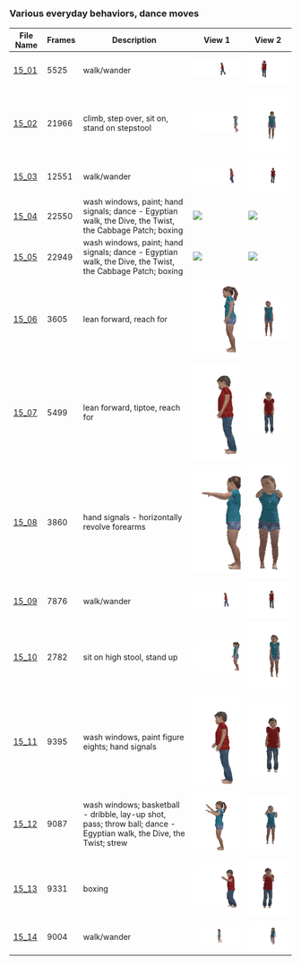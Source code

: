 ### Various everyday behaviors, dance moves
|File Name|Frames|Description|View 1|View 2|
|-|-|-|-|-|
|[15_01](https://github.com/Shriinivas/cmubvh/raw/main/Sequence-015-019/15/Data/15_01.zip)|5525|walk/wander|<img src="https://github.com/Shriinivas/cmubvhgifs/blob/main/Sequence-015-019/15/15_01_0.gif"/>|<img src="https://github.com/Shriinivas/cmubvhgifs/blob/main/Sequence-015-019/15/15_01_1.gif"/>|
|[15_02](https://github.com/Shriinivas/cmubvh/raw/main/Sequence-015-019/15/Data/15_02.zip)|21966|climb, step over, sit on, stand on stepstool|<img src="https://github.com/Shriinivas/cmubvhgifs/blob/main/Sequence-015-019/15/15_02_0.gif"/>|<img src="https://github.com/Shriinivas/cmubvhgifs/blob/main/Sequence-015-019/15/15_02_1.gif"/>|
|[15_03](https://github.com/Shriinivas/cmubvh/raw/main/Sequence-015-019/15/Data/15_03.zip)|12551|walk/wander|<img src="https://github.com/Shriinivas/cmubvhgifs/blob/main/Sequence-015-019/15/15_03_0.gif"/>|<img src="https://github.com/Shriinivas/cmubvhgifs/blob/main/Sequence-015-019/15/15_03_1.gif"/>|
|[15_04](https://github.com/Shriinivas/cmubvh/raw/main/Sequence-015-019/15/Data/15_04.zip)|22550|wash windows, paint; hand signals; dance - Egyptian walk, the Dive, the Twist, the Cabbage Patch; boxing|<img src="https://github.com/Shriinivas/cmubvhgifs/blob/main/Sequence-015-019/15/15_04_0.gif"/>|<img src="https://github.com/Shriinivas/cmubvhgifs/blob/main/Sequence-015-019/15/15_04_1.gif"/>|
|[15_05](https://github.com/Shriinivas/cmubvh/raw/main/Sequence-015-019/15/Data/15_05.zip)|22949|wash windows, paint; hand signals; dance - Egyptian walk, the Dive, the Twist, the Cabbage Patch; boxing|<img src="https://github.com/Shriinivas/cmubvhgifs/blob/main/Sequence-015-019/15/15_05_0.gif"/>|<img src="https://github.com/Shriinivas/cmubvhgifs/blob/main/Sequence-015-019/15/15_05_1.gif"/>|
|[15_06](https://github.com/Shriinivas/cmubvh/raw/main/Sequence-015-019/15/Data/15_06.zip)|3605|lean forward, reach for|<img src="https://github.com/Shriinivas/cmubvhgifs/blob/main/Sequence-015-019/15/15_06_0.gif"/>|<img src="https://github.com/Shriinivas/cmubvhgifs/blob/main/Sequence-015-019/15/15_06_1.gif"/>|
|[15_07](https://github.com/Shriinivas/cmubvh/raw/main/Sequence-015-019/15/Data/15_07.zip)|5499|lean forward, tiptoe, reach for|<img src="https://github.com/Shriinivas/cmubvhgifs/blob/main/Sequence-015-019/15/15_07_0.gif"/>|<img src="https://github.com/Shriinivas/cmubvhgifs/blob/main/Sequence-015-019/15/15_07_1.gif"/>|
|[15_08](https://github.com/Shriinivas/cmubvh/raw/main/Sequence-015-019/15/Data/15_08.zip)|3860|hand signals - horizontally revolve forearms|<img src="https://github.com/Shriinivas/cmubvhgifs/blob/main/Sequence-015-019/15/15_08_0.gif"/>|<img src="https://github.com/Shriinivas/cmubvhgifs/blob/main/Sequence-015-019/15/15_08_1.gif"/>|
|[15_09](https://github.com/Shriinivas/cmubvh/raw/main/Sequence-015-019/15/Data/15_09.zip)|7876|walk/wander|<img src="https://github.com/Shriinivas/cmubvhgifs/blob/main/Sequence-015-019/15/15_09_0.gif"/>|<img src="https://github.com/Shriinivas/cmubvhgifs/blob/main/Sequence-015-019/15/15_09_1.gif"/>|
|[15_10](https://github.com/Shriinivas/cmubvh/raw/main/Sequence-015-019/15/Data/15_10.zip)|2782|sit on high stool, stand up|<img src="https://github.com/Shriinivas/cmubvhgifs/blob/main/Sequence-015-019/15/15_10_0.gif"/>|<img src="https://github.com/Shriinivas/cmubvhgifs/blob/main/Sequence-015-019/15/15_10_1.gif"/>|
|[15_11](https://github.com/Shriinivas/cmubvh/raw/main/Sequence-015-019/15/Data/15_11.zip)|9395|wash windows, paint figure eights; hand signals|<img src="https://github.com/Shriinivas/cmubvhgifs/blob/main/Sequence-015-019/15/15_11_0.gif"/>|<img src="https://github.com/Shriinivas/cmubvhgifs/blob/main/Sequence-015-019/15/15_11_1.gif"/>|
|[15_12](https://github.com/Shriinivas/cmubvh/raw/main/Sequence-015-019/15/Data/15_12.zip)|9087|wash windows; basketball - dribble, lay-up shot, pass; throw ball; dance - Egyptian walk, the Dive, the Twist; strew|<img src="https://github.com/Shriinivas/cmubvhgifs/blob/main/Sequence-015-019/15/15_12_0.gif"/>|<img src="https://github.com/Shriinivas/cmubvhgifs/blob/main/Sequence-015-019/15/15_12_1.gif"/>|
|[15_13](https://github.com/Shriinivas/cmubvh/raw/main/Sequence-015-019/15/Data/15_13.zip)|9331|boxing|<img src="https://github.com/Shriinivas/cmubvhgifs/blob/main/Sequence-015-019/15/15_13_0.gif"/>|<img src="https://github.com/Shriinivas/cmubvhgifs/blob/main/Sequence-015-019/15/15_13_1.gif"/>|
|[15_14](https://github.com/Shriinivas/cmubvh/raw/main/Sequence-015-019/15/Data/15_14.zip)|9004|walk/wander|<img src="https://github.com/Shriinivas/cmubvhgifs/blob/main/Sequence-015-019/15/15_14_0.gif"/>|<img src="https://github.com/Shriinivas/cmubvhgifs/blob/main/Sequence-015-019/15/15_14_1.gif"/>|
